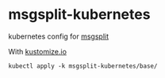 # msgsplit-kubernetes

kubernetes config for [msgsplit](https://github.com/klml/msgsplit)

With [kustomize.io](https://kustomize.io)

```
kubectl apply -k msgsplit-kubernetes/base/
```